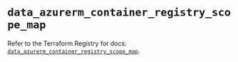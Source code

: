 # `data_azurerm_container_registry_scope_map`

Refer to the Terraform Registry for docs: [`data_azurerm_container_registry_scope_map`](https://registry.terraform.io/providers/hashicorp/azurerm/4.8.0/docs/data-sources/container_registry_scope_map).
